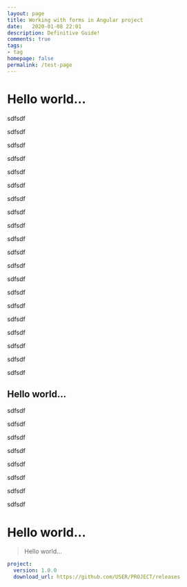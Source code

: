 ```yaml
---
layout: page
title: Working with forms in Angular project
date:   2020-01-08 22:01
description: Definitive Guide!
comments: true
tags:
- tag
homepage: false
permalink: /test-page
---
```


# Hello world...

sdfsdf

sdfsdf

sdfsdf

sdfsdf

sdfsdf

sdfsdf

sdfsdf

sdfsdf

sdfsdf

sdfsdf

sdfsdf

sdfsdf

sdfsdf

sdfsdf

sdfsdf

sdfsdf

sdfsdf

sdfsdf

sdfsdf

sdfsdf

## Hello world...

sdfsdf

sdfsdf

sdfsdf

sdfsdf

sdfsdf

sdfsdf

sdfsdf

sdfsdf


# Hello world...

> Hello world...

```yaml
project:
  version: 1.0.0
  download_url: https://github.com/USER/PROJECT/releases
```
